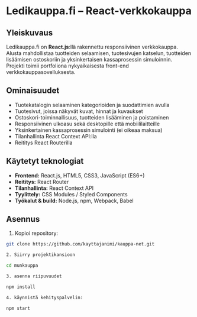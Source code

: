 # Ledikauppa.fi – React-verkkokauppa

## Yleiskuvaus
Ledikauppa.fi on **React.js**:llä rakennettu responsiivinen verkkokauppa.  
Alusta mahdollistaa tuotteiden selaamisen, tuotesivujen katselun, tuotteiden lisäämisen ostoskoriin ja yksinkertaisen kassaprosessin simuloinnin.  
Projekti toimii portfoliona nykyaikaisesta front-end verkkokauppasovelluksesta.

## Ominaisuudet
- Tuotekatalogin selaaminen kategorioiden ja suodattimien avulla  
- Tuotesivut, joissa näkyvät kuvat, hinnat ja kuvaukset  
- Ostoskori-toiminnallisuus, tuotteiden lisääminen ja poistaminen  
- Responsiivinen ulkoasu sekä desktopille että mobiililaitteille  
- Yksinkertainen kassaprosessin simulointi (ei oikeaa maksua)  
- Tilanhallinta React Context API:lla  
- Reititys React Routerilla  

## Käytetyt teknologiat
- **Frontend:** React.js, HTML5, CSS3, JavaScript (ES6+)  
- **Reititys:** React Router  
- **Tilanhallinta:** React Context API  
- **Tyylittely:** CSS Modules / Styled Components  
- **Työkalut & build:** Node.js, npm, Webpack, Babel  

## Asennus
1. Kopioi repository:  
```bash
git clone https://github.com/kayttajanimi/kauppa-net.git

2. Siirry projektikansioon

cd munkauppa

3. asenna riipuvuudet

npm install

4. käynnistä kehityspalvelin:

npm start



